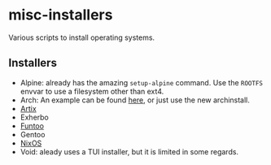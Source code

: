 # misc-installers

Various scripts to install operating systems.

## Installers

- Alpine: already has the amazing `setup-alpine` command. Use the `ROOTFS` envvar to use a filesystem other than ext4.
- Arch: An example can be found [here](https://github.com/Zaechus/arch-install-script), or just use the new archinstall.
- [Artix](https://github.com/Zaechus/artix-installer)
- Exherbo
- [Funtoo](https://www.funtoo.org/Wolf_Pack_Philosophy)
- Gentoo
- [NixOS](https://github.com/Zaechus/nixos-config)
- Void: aleady uses a TUI installer, but it is limited in some regards.
